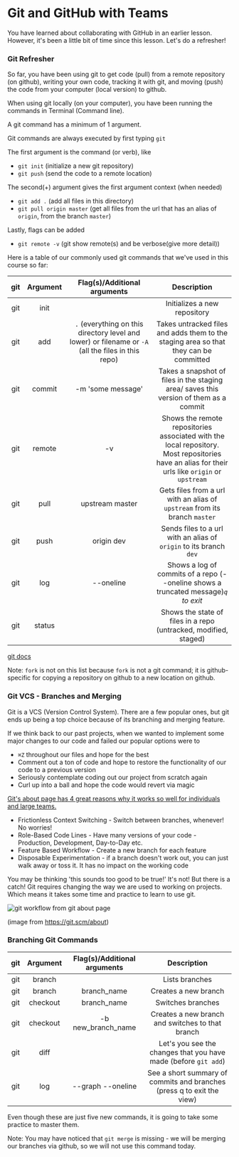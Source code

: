 # Git and GitHub with Teams

You have learned about collaborating with GitHub in an earlier lesson. However, it's been a little bit of time since this lesson. Let's do a refresher!

### Git Refresher

So far, you have been using git to get code (pull) from a remote repository (on github), writing your own code, tracking it with git, and moving (push) the code from your computer (local version) to github.

When using git locally (on your computer), you have been running the commands in Terminal (Command line).

A git command has a minimum of 1 argument.

Git commands are always executed by first typing `git`

The first argument is the command (or verb), like

- `git init` (initialize a new git repository)
- `git push` (send the code to a remote location)

The second(+) argument gives the first argument context (when needed)

- `git add .` (add all files in this directory)
- `git pull origin master` (get all files from the url that has an alias of `origin`, from the branch `master`)

Lastly, flags can be added

- `git remote -v` (git show remote(s) and be verbose(give more detail))

Here is a table of our commonly used git commands that we've used in this course so far:

| git | Argument |                                    Flag(s)/Additional arguments                                     |                                                                  Description                                                                   |
| :-: | :------: | :-------------------------------------------------------------------------------------------------: | :--------------------------------------------------------------------------------------------------------------------------------------------: |
| git |   init   |                                                                                                     |                                                          Initializes a new repository                                                          |
| git |   add    | `.` (everything on this directory level and lower) or filename or `-A` (all the files in this repo) |                             Takes untracked files and adds them to the staging area so that they can be committed                              |
| git |  commit  |                                          -m 'some message'                                          |                             Takes a snapshot of files in the staging area/ saves this version of them as a commit                              |
| git |  remote  |                                                 -v                                                  | Shows the remote repositories associated with the local repository. Most repositories have an alias for their urls like `origin` or `upstream` |
| git |   pull   |                                           upstream master                                           |                                   Gets files from a url with an alias of `upstream` from its branch `master`                                   |
| git |   push   |                                             origin dev                                              |                                       Sends files to a url with an alias of `origin` to its branch `dev`                                       |
| git |   log    |                                              --oneline                                              |                              Shows a log of commits of a repo (--oneline shows a truncated message)_`q` to exit_                               |
| git |  status  |                                                                                                     |                                        Shows the state of files in a repo (untracked, modified, staged)                                        |


[git docs](https://www.git-scm.com/doc)

Note: `fork` is not on this list because `fork` is not a git command; it is github-specific for copying a repository on github to a new location on github.

### Git VCS - Branches and Merging

Git is a VCS (Version Control System). There are a few popular ones, but git ends up being a top choice because of its branching and merging feature.

If we think back to our past projects, when we wanted to implement some major changes to our code and failed our popular options were to

- `⌘Z` throughout our files and hope for the best
- Comment out a ton of code and hope to restore the functionality of our code to a previous version
- Seriously contemplate coding out our project from scratch again
- Curl up into a ball and hope the code would revert via magic

[Git's about page has 4 great reasons why it works so well for individuals and large teams.](https://git-scm.com/about)

- Frictionless Context Switching - Switch between branches, whenever! No worries!
- Role-Based Code Lines - Have many versions of your code - Production, Development, Day-to-Day etc.
- Feature Based Workflow - Create a new branch for each feature
- Disposable Experimentation - if a branch doesn't work out, you can just walk away or toss it. It has no impact on the working code

You may be thinking 'this sounds too good to be true!' It's not! But there is a catch! Git requires changing the way we are used to working on projects. Which means it takes some time and practice to learn to use git.

![git workflow from git about page](https://i.imgur.com/MXiZRI0.png)

(image from https://git.scm/about)

### Branching Git Commands

| git | Argument | Flag(s)/Additional arguments |                              Description                               |
| :-: | :------: | :--------------------------: | :--------------------------------------------------------------------: |
| git |  branch  |                              |                             Lists branches                             |
| git |  branch  |         branch_name          |                          Creates a new branch                          |
| git | checkout |         branch_name          |                           Switches branches                            |
| git | checkout |      -b new_branch_name      |            Creates a new branch and switches to that branch            |
| git |   diff   |                              |    Let's you see the changes that you have made (before `git add`)     |
| git |   log    |      --graph --oneline       | See a short summary of commits and branches (press q to exit the view) |

Even though these are just five new commands, it is going to take some practice to master them.

Note: You may have noticed that `git merge` is missing - we will be merging our branches via github, so we will not use this command today.
